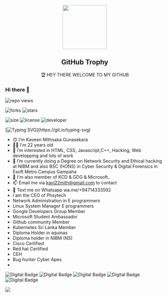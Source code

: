 <p align="center">
  <img width="140" src="https://user-images.githubusercontent.com/6661165/91657958-61b4fd00-eb00-11ea-9def-dc7ef5367e34.png" />
  <h2 align="center">GitHub Trophy</h2>
  <p align="center">🏆 HEY THERE WELCOME TO MY GITHUB</p>
</p>

### Hi there 👋

  ![repo views](https://hits.seeyoufarm.com/api/count/incr/badge.svg?url=https%3A%2F%2Fgithub.com%2FKaveens-Lobby%2FKaveens-Lobby&count_bg=%2379C83D&title_bg=%23555555&icon=gitpod.svg&icon_color=%23E7E7E7&title=Views&edge_flat=false)


![forks](https://img.shields.io/github/forks/Kaveens-Lobby/Kaveens-Lobby?label=Forks&style=social)
![stars](https://img.shields.io/github/stars/Kaveens-Lobby/Kaveens-Lobby?style=social)

![size](https://img.shields.io/github/repo-size/Kaveens-Lobby/Kaveens-Lobby?color=purple&label=Repo%20Size&style=plastic)
![license](https://img.shields.io/github/license/Kaveens-Lobby/X-UI-English-?color=purple&label=License&style=plastic)
![developer](https://img.shields.io/static/v1?label=Author&message=Kaveens%20Lobby&color=purple&style=plastic)



[![Typing SVG](https://readme-typing-svg.demolab.com?font=Young+Serif&pause=1000&color=8FF700&center=true&vCenter=true&random=false&width=435&lines=Hey+I'm+Kaveen+Mithsaka;Don't+Forget+To+Follow+Me...)](https://git.io/typing-svg)



- 😊 I’m Kaveen Mithsaka Gunasekara
- 👦🏻 I'm 22 years old
- 👀 I’m interested in HTML, CSS, Javascript,C++, Hacking, Web developping and lots of work
- 🌱 I’m currently doing a Degree on Network Security and Ethical hacking at NIBM and also BSC (HONS) in Cyber Security & Digital Forensics in Esoft Metro Campus Gampaha
- 🕺 I'm  also member of KCD & GDG & Microsoft..
- 📫 Email me via kavi22mith@gmail.com to contact
- 💬 Text me on Whatsapp wa.me/+94714333592
- I am the CEO of Phsytech
- Network Administration in E programmers
- Linux System Manager E programmers
- Google Developers Group Member
- Microsoft Student Ambassador
- Github community Member
- Kubernetes Sri Lanka Member
- Diploma Holder in aquinas
- Diploma holder in NIBM (NS)
- Cisco Certified
- Red hat Certified
- CEH
- Bug hunter Cyber Apes
- 
![Digital Badge](https://images.credly.com/size/340x340/images/ba34cb1c-4344-43f5-9685-55e2e901c0f0/Data_Analysis_using_Python.png)
![Digital Badge](https://images.credly.com/size/340x340/images/c3041175-4d80-4950-93d8-ddcab73369ee/image.png)
![Digital Badge](https://images.credly.com/images/683783d8-eaac-4c37-a14d-11bd8a36321d/ccna_600.png)
![Digital Badge](https://www.credly.com/badges/0cbf9410-282d-4afa-8c39-0ec4f8524644/public_url)
![Digital Badge](https://www.credly.com/badges/3f2918cd-f0dd-456e-9d7e-3490690f1a4b/public_url)

![](https://github-trophies.vercel.app/?Kaveens-Lobby=Kaveens-Lobby)
